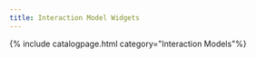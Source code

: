 ```yaml
---
title: Interaction Model Widgets
---
```

{% include catalogpage.html category="Interaction Models"%}
